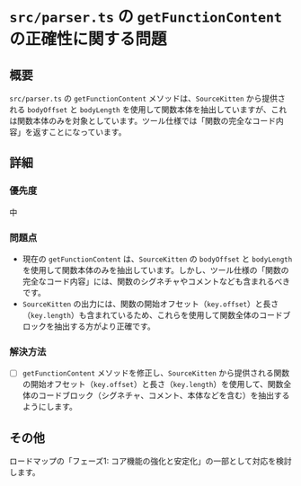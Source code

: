 # `src/parser.ts` の `getFunctionContent` の正確性に関する問題

## 概要
`src/parser.ts` の `getFunctionContent` メソッドは、`SourceKitten` から提供される `bodyOffset` と `bodyLength` を使用して関数本体を抽出していますが、これは関数本体のみを対象としています。ツール仕様では「関数の完全なコード内容」を返すことになっています。

## 詳細
### 優先度
中

### 問題点
*   現在の `getFunctionContent` は、`SourceKitten` の `bodyOffset` と `bodyLength` を使用して関数本体のみを抽出しています。しかし、ツール仕様の「関数の完全なコード内容」には、関数のシグネチャやコメントなども含まれるべきです。
*   `SourceKitten` の出力には、関数の開始オフセット（`key.offset`）と長さ（`key.length`）も含まれているため、これらを使用して関数全体のコードブロックを抽出する方がより正確です。

### 解決方法
- [ ] `getFunctionContent` メソッドを修正し、`SourceKitten` から提供される関数の開始オフセット（`key.offset`）と長さ（`key.length`）を使用して、関数全体のコードブロック（シグネチャ、コメント、本体などを含む）を抽出するようにします。

## その他
ロードマップの「フェーズ1: コア機能の強化と安定化」の一部として対応を検討します。
